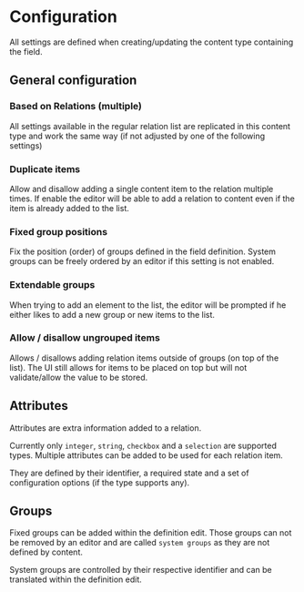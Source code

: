 
# Configuration

All settings are defined when creating/updating the content type containing the field.

## General configuration

### Based on Relations (multiple)

All settings available in the regular relation list are replicated in this content type and work the same way (if not
adjusted by one of the following settings)

### Duplicate items

Allow and disallow adding a single content item to the relation multiple times. If enable the editor will be able to add
a relation to content even if the item is already added to the list.

### Fixed group positions

Fix the position (order) of groups defined in the field definition. System groups can be freely ordered by an editor if
this setting is not enabled.

### Extendable groups

When trying to add an element to the list, the editor will be prompted if he either likes to add a new group or new
items to the list.

### Allow / disallow ungrouped items

Allows / disallows adding relation items outside of groups (on top of the list). The UI still allows for items to be
placed on top but will not validate/allow the value to be stored.

## Attributes

Attributes are extra information added to a relation.

Currently only `integer`, `string`, `checkbox` and a `selection` are supported types. Multiple attributes can be added 
to be used for each relation item.

They are defined by their identifier, a required state and a set of configuration options (if the type supports any).

## Groups

Fixed groups can be added within the definition edit. Those groups can not be removed by an editor and are called
`system groups` as they are not defined by content.

System groups are controlled by their respective identifier and can be translated within the definition edit.
